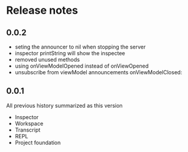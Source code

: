 # Release notes

## 0.0.2
- seting the announcer to nil when stopping the server
- inspector printString will show the inspectee
- removed unused methods
- using onViewModelOpened instead of onViewOpened
- unsubscribe from viewModel announcements onViewModelClosed:

## 0.0.1
All previous history summarized as this version
- Inspector
- Workspace
- Transcript
- REPL
- Project foundation
